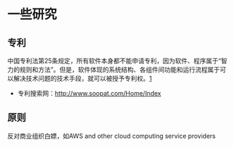 # 一些研究

## 专利

中国专利法第25条规定，所有软件本身都不能申请专利，因为软件、程序属于“智力的规则和方法”。但是，软件体现的系统结构、各组件间功能和运行流程属于可以解决技术问题的技术手段，就可以被授予专利权。[1]

-  专利搜索网：http://www.soopat.com/Home/Index

## 原则

反对商业组织白嫖，如AWS and other cloud computing service providers

[1]: https://www.zhihu.com/question/20109049/answer/38514866

